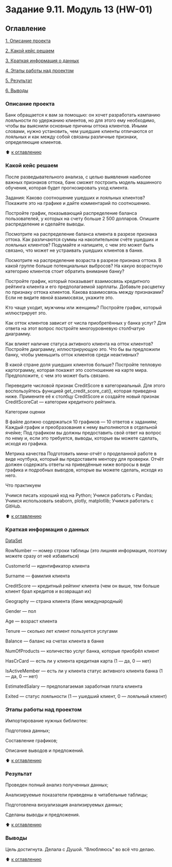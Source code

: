                                                         
  # Задание 9.11. Модуль 13 (HW-01)

## Оглавление
[1. Описание проекта](https://github.com/dushaelena1319/Skillfactory/blob/main/Задание%209.11.%20Модуль%2013%20(HW-01)/README.md#Описание-проекта)

[2. Какой кейс решаем](https://github.com/dushaelena1319/Skillfactory/blob/main/Задание%209.11.%20Модуль%2013%20(HW-01)/README.md#Какой-кейс-решаем)

[3. Краткая информация о данных](https://github.com/dushaelena1319/Skillfactory/blob/main/Задание%209.11.%20Модуль%2013%20(HW-01)/README.md#Краткая-информация-о-данных)

[4. Этапы работы над проектом](https://github.com/dushaelena1319/Skillfactory/blob/main/Задание%209.11.%20Модуль%2013%20(HW-01)/README.md#Этапы-работы-над-проектом)

[5. Результат](https://github.com/dushaelena1319/Skillfactory/blob/main/Задание%209.11.%20Модуль%2013%20(HW-01)/README.md#Результат)

[6. Выводы](https://github.com/dushaelena1319/Skillfactory/blob/main/Задание%209.11.%20Модуль%2013%20(HW-01)/README.md#Выводы)


### Описание проекта
Банк обращается к вам за помощью: он хочет разработать кампанию лояльности по удержанию клиентов, но для этого ему необходимо, чтобы вы выяснили основные причины оттока клиентов. Иными словами, нужно установить, чем ушедшие клиенты отличаются от лояльных и как между собой связаны различные признаки, определяющие клиентов.


:arrow_up: [к оглавлению](https://github.com/dushaelena1319/Skillfactory/blob/main/Задание%209.11.%20Модуль%2013%20(HW-01)/README.md#Оглавление)

### Какой кейс решаем
После разведывательного анализа, с целью выявления наиболее важных признаков оттока, банк сможет построить модель машинного обучения, которая будет прогнозировать уход клиента.

Задания:
Каково соотношение ушедших и лояльных клиентов? Покажите это на графике и дайте комментарий по соотношению.

Постройте график, показывающий распределение баланса пользователей, у которых на счету больше 2 500 долларов. Опишите распределение и сделайте выводы.

Посмотрите на распределение баланса клиента в разрезе признака оттока. Как различаются суммы на накопительном счёте ушедших и лояльных клиентов? Подумайте и напишите, с чем это может быть связано, что может не устраивать ушедших клиентов в банке.

Посмотрите на распределение возраста в разрезе признака оттока. В какой группе больше потенциальных выбросов? На какую возрастную категорию клиентов стоит обратить внимание банку?

Постройте график, который показывает взаимосвязь кредитного рейтинга клиента и его предполагаемой зарплаты. Добавьте расцветку по признаку оттока клиентов. Какова взаимосвязь между признаками? Если не видите явной взаимосвязи, укажите это.

Кто чаще уходит, мужчины или женщины? Постройте график, который иллюстрирует это.

Как отток клиентов зависит от числа приобретённых у банка услуг? Для ответа на этот вопрос постройте многоуровневую столбчатую диаграмму.

Как влияет наличие статуса активного клиента на отток клиентов? Постройте диаграмму, иллюстрирующую это. Что бы вы предложили банку, чтобы уменьшить отток клиентов среди неактивных?

В какой стране доля ушедших клиентов больше? Постройте тепловую картограмму, которая покажет это соотношение на карте мира. Предположите, с чем это может быть связано.

Переведите числовой признак CreditScore в категориальный. Для этого воспользуйтесь функцией get_credit_score_cat(), которая приведена ниже. Примените её к столбцу CreditScore и создайте новый признак CreditScoreCat — категории кредитного рейтинга.

Категории оценки

В файле должно содержаться 10 графиков — 10 ответов к заданиям;
Каждый график и преобразования к нему выполняются в отдельной ячейке;
Под графиком вы должны предоставить свой ответ на вопрос по нему и, если это требуется, выводы, которые вы можете сделать, исходя из графика.

Метрика качества
Подготовить мини-отчёт о проделанной работе в виде ноутбука, который вы предоставите ментору для проверки. Отчёт должен содержать ответы на приведённые ниже вопросы в виде графика и подробных выводов, которые вы можете сделать, исходя из него.

Что практикуем

Учимся писать хороший код на Python;
Учимся работать с Pandas;
Учимся использовать seaborn, plotly, matplotlib;
Учимся работать с GitHub.


:arrow_up: [к оглавлению](https://github.com/dushaelena1319/Skillfactory/blob/main/Задание%209.11.%20Модуль%2013%20(HW-01)/README.md#Оглавление)

### Краткая информация о данных
 [DataSet](https://lms.skillfactory.ru/assets/courseware/v1/c903ecd0b0c995c44213d620ab6ae94d/asset-v1:SkillFactory+DSPR-2.0+14JULY2021+type@asset+block/churn.zip)

RowNumber — номер строки таблицы (это лишняя информация, поэтому можете сразу от неё избавиться)

CustomerId — идентификатор клиента

Surname — фамилия клиента

CreditScore — кредитный рейтинг клиента (чем он выше, тем больше клиент брал кредитов и возвращал их)

Geography — страна клиента (банк международный)

Gender — пол 

Age — возраст клиента

Tenure — сколько лет клиент пользуется услугами 

Balance — баланс на счетах клиента в банке

NumOfProducts — количество услуг банка, которые приобрёл клиент

HasCrCard — есть ли у клиента кредитная карта (1 — да, 0 — нет)

IsActiveMember — есть ли у клиента статус активного клиента банка (1 — да, 0 — нет)

EstimatedSalary — предполагаемая заработная плата клиента

Exited — статус лояльности (1 — ушедший клиент, 0 — лояльный клиент)

### Этапы работы над проектом
Импортирование нужных библиотек:

Подготовка данных;

Cоставление графиков;

Описание выводов и предложений.

:arrow_up: [к оглавлению](https://github.com/dushaelena1319/Skillfactory/blob/main/Задание%209.11.%20Модуль%2013%20(HW-01)/README.md#Оглавление)

### Результат
Проведен полный анализ полученных данных;

Анализируемые показатели приведены в читабельные таблицы;

Подготовлена визуализация анализируемых данных;

Сделаны выводы и предложения.

:arrow_up: [к оглавлению](https://github.com/dushaelena1319/Skillfactory/blob/main/Задание%209.11.%20Модуль%2013%20(HW-01)/README.md#Оглавление)

### Выводы
Цель достигнута. Делала с Душой. "Влюбляюсь" во всё что делаю.

:arrow_up: [к оглавлению](https://github.com/dushaelena1319/Skillfactory/blob/main/Задание%209.11.%20Модуль%2013%20(HW-01)/README.md#Оглавление)
















